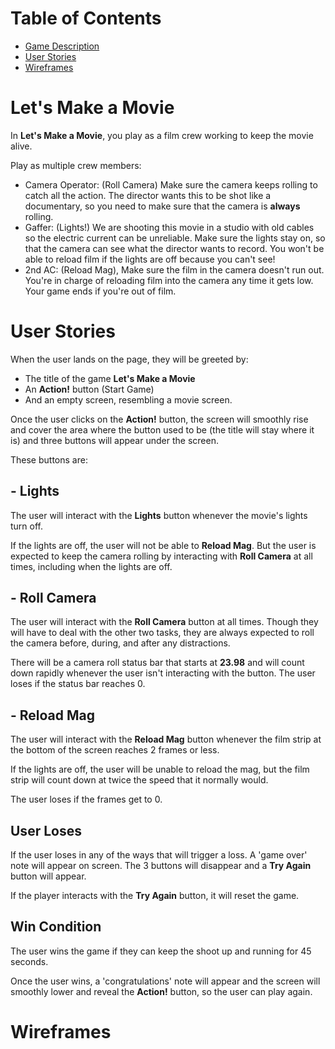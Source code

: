 # Table of Contents

- [Game Description](#let's-make-a-movie)
- [User Stories](#user-stories)
- [Wireframes](#Wireframes)

# Let's Make a Movie

In **Let's Make a Movie**, you play as a film crew working to keep the movie alive.

Play as multiple crew members:

- Camera Operator: (Roll Camera) Make sure the camera keeps rolling to catch all the action. The director wants this to be shot like a documentary, so you need to make sure that the camera is **always** rolling.
- Gaffer: (Lights!) We are shooting this movie in a studio with old cables so the electric current can be unreliable. Make sure the lights stay on, so that the camera can see what the director wants to record. You won't be able to reload film if the lights are off because you can't see!
- 2nd AC: (Reload Mag), Make sure the film in the camera doesn't run out. You're in charge of reloading film into the camera any time it gets low. Your game ends if you're out of film.

# User Stories

When the user lands on the page, they will be greeted by:

- The title of the game **Let's Make a Movie**
- An **Action!** button (Start Game)
- And an empty screen, resembling a movie screen.

Once the user clicks on the **Action!** button, the screen will smoothly rise and cover the area where the button used to be (the title will stay where it is) and three buttons will appear under the screen.

These buttons are:

## - Lights

The user will interact with the **Lights** button whenever the movie's lights turn off.

If the lights are off, the user will not be able to **Reload Mag**. But the user is expected to keep the camera rolling by interacting with **Roll Camera** at all times, including when the lights are off.

## - Roll Camera

The user will interact with the **Roll Camera** button at all times. Though they will have to deal with the other two tasks, they are always expected to roll the camera before, during, and after any distractions.

There will be a camera roll status bar that starts at **23.98** and will count down rapidly whenever the user isn't interacting with the button. The user loses if the status bar reaches 0.

## - Reload Mag

The user will interact with the **Reload Mag** button whenever the film strip at the bottom of the screen reaches 2 frames or less.

If the lights are off, the user will be unable to reload the mag, but the film strip will count down at twice the speed that it normally would.

The user loses if the frames get to 0.

## User Loses

If the user loses in any of the ways that will trigger a loss. A 'game over' note will appear on screen. The 3 buttons will disappear and a **Try Again** button will appear.

If the player interacts with the **Try Again** button, it will reset the game.

## Win Condition

The user wins the game if they can keep the shoot up and running for 45 seconds.

Once the user wins, a 'congratulations' note will appear and the screen will smoothly lower and reveal the **Action!** button, so the user can play again.

# Wireframes
